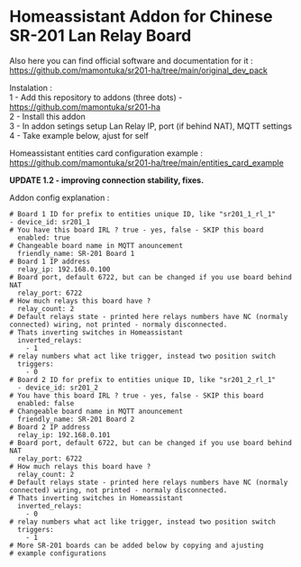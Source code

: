 # <b>Homeassistant Addon for Chinese SR-201 Lan Relay Board</b> </br>

Also here you can find official software and documentation for it : </br>
https://github.com/mamontuka/sr201-ha/tree/main/original_dev_pack

Instalation : </br>
1 - Add this repository to addons (three dots) - https://github.com/mamontuka/sr201-ha </br>
2 - Install this addon </br>
3 - In addon setings setup Lan Relay IP, port (if behind NAT), MQTT settings </br>
4 - Take example below, ajust for self </br>

Homeassistant entities card configuration example : https://github.com/mamontuka/sr201-ha/tree/main/entities_card_example </br>

**UPDATE 1.2 - improving connection stability, fixes.** </br>

Addon config explanation : </br>

    # Board 1 ID for prefix to entities unique ID, like "sr201_1_rl_1"
    - device_id: sr201_1
    # You have this board IRL ? true - yes, false - SKIP this board
      enabled: true
    # Changeable board name in MQTT anouncement
      friendly_name: SR-201 Board 1
    # Board 1 IP address
      relay_ip: 192.168.0.100
    # Board port, default 6722, but can be changed if you use board behind NAT
      relay_port: 6722
    # How much relays this board have ?
      relay_count: 2
    # Default relays state - printed here relays numbers have NC (normaly connected) wiring, not printed - normaly disconnected.
    # Thats inverting switches in Homeassistant
      inverted_relays:
        - 1
    # relay numbers what act like trigger, instead two position switch
      triggers:
        - 0
    # Board 2 ID for prefix to entities unique ID, like "sr201_2_rl_1"
      - device_id: sr201_2
    # You have this board IRL ? true - yes, false - SKIP this board
      enabled: false
    # Changeable board name in MQTT anouncement
      friendly_name: SR-201 Board 2
    # Board 2 IP address
      relay_ip: 192.168.0.101
    # Board port, default 6722, but can be changed if you use board behind NAT
      relay_port: 6722
    # How much relays this board have ?
      relay_count: 2
    # Default relays state - printed here relays numbers have NC (normaly connected) wiring, not printed - normaly disconnected.
    # Thats inverting switches in Homeassistant
      inverted_relays:
        - 0
    # relay numbers what act like trigger, instead two position switch
      triggers:
        - 1
    # More SR-201 boards can be added below by copying and ajusting 
    # example configurations
